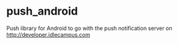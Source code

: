 push_android
============

Push library for Android to go with the push notification server on http://developer.idlecampus.com
